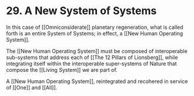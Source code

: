 # 29. A New System of Systems

In this case of [[Omniconsiderate]] planetary regeneration, what is called forth is an entire System of Systems; in effect, a [[New Human Operating System]]. 

The [[New Human Operating System]] must be composed of interoperable sub-systems that address each of [[The 12 Pillars of Lionsberg]], while integrating itself within the interoperable super-systems of Nature that compose the [[Living System]] we are part of. 

A [[New Human Operating System]], reintegrated and recohered in service of [[One]] and [[All]].  


